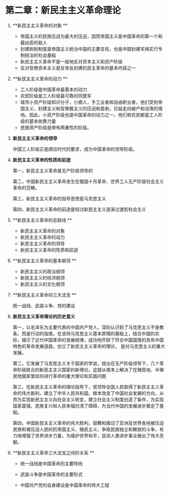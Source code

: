# 第二章：新民主主义革命理论

1. **新民主主义革命的对象 **

   - 帝国主义的民族压迫为最大的压迫，因而帝国主义是中国革命的第一个和最凶恶的敌人
   - 封建剥削制度是帝国主义统治中国的主要支柱，也是中国封建军阀实行专制统治的社会基础
   - 新民主主义革命不是一般地反对资本主义和资产阶级
   - 反对官僚资本主义是反帝反封建的民主革命的基本内容之一

2. **新民主主义革命的动力 **

   - 工人阶级是中国革命最基本的动力
   - 农民阶级是工人阶级最可靠的同盟军
   - 城市小资产阶级知识分子，小商人，手工业者和自由职业者，他们受到帝国主义，封建主义和官僚酱主义的压迫和盘剥，日益走向破产和没落的境地。因此，小资产阶级也是中国革命的动力之一，他们和农民都是工人阶级的基本依靠力量
   - 民族资产阶级是带有两重性的阶级。

3. **新民主主义革命的领导**

   中国工人阶级正是顺应时代的要求，成为中国革命的领导阶级。

4. **新民主主义革命的性质和前途**

   第一，新民主主义革命是无产阶级领导的

   第二，中国新民主主义革命发生在俄国十月革命、世界工人无产阶级社会主义革命的范畴。

   第三，新民主主义革命的指导思想是马克思主义

   第四，新民主主义革命的前途是经过新民主主义逐渐过渡到社会主义

5. **新民主主义革命的总路线 **

   - 新民主主义革命的对象
   - 新民主主义革命的动力
   - 新民主主义革命的领导
   - 新民主主义革命的性质和前途

6. **新民主主义革命的基本纲领 **

   - 新民主主义的政治纲领
   - 新民主主义的经济纲领
   - 新民主主义的文化纲领

7. **新民主主义革命的三大法宝 **

   统一战线、武装斗争、党的建设

8. **新民主主义革命理论的历史意义**

   第一，以毛泽东为主要代表的中国共产党人，深刻认识到了马克思主义不是教条，而是行动的指南，在坚持马克思主义基本原理的基础上，结合中国的实际，揭示了近代中国革命的发展规律，成功地开辟了符合中国国情的具有中国特色的革命发展道路，创立了新民主主义革命的理论， 是对马克思主义的重大发展。

   第二，它发展了马克思主义关于国家的学说，提出在无产阶级领导下，几个革命阶级联合的新民主主义国家的新理论，这就从根本上解决了在殖民地、半殖民地国家里如何进行革命的重大理论和实践问题

   第三，在新民主主义革命的理论指导下，党领导全国人民取得了新民主主义革命的伟大胜利，建立了中华人民共和国，根本改变了中国社会发展的方向，从而为实现新民主主义向社会主义转变，建立社会主义制度创造了条件，为实现国家富强、民族复兴和人民幸福扫清了障碍，为当代中国的发展进步奠定了基础。

   第四，中国新民主主义革命的伟大胜利，鼓舞和推动了亚洲及世界各地被压迫民族和被压迫人民的抗帝国主义、殖民主义，争取民族独立和解放的斗争，有力地增强了世界进步力量，为维护世界和平，促进人类进步事业做出了伟大贡献。

9. **新民主主义革命三大法宝之间的关系 **

   - 统一战线是中国革命的主要阵线


   - 武装斗争是中国革命的主要形式
   - 中国共产党的自身建设是中国革命的伟大工程